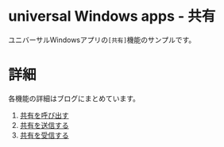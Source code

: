 universal Windows apps - 共有
=============================
ユニバーサルWindowsアプリの`[共有]`機能のサンプルです。

詳細
====
各機能の詳細はブログにまとめています。

1. [共有を呼び出す](http://katsuyuzu.hatenablog.jp/entry/2014/07/31/001537)
1. [共有を送信する](http://katsuyuzu.hatenablog.jp/entry/2014/08/01/005625)
1. [共有を受信する](http://katsuyuzu.hatenablog.jp/entry/2014/08/07/080000)
